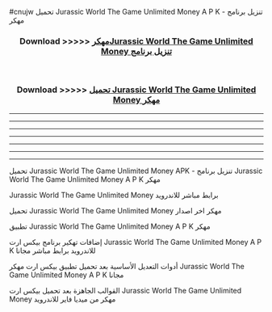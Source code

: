 #cnujw تحميل Jurassic World The Game Unlimited Money  A P K - تنزيل برنامج مهكر



<div align="center">
<h3>Download >>>>> <a href="https://runaway1.web.app/?sq=Jurassic World The Game Unlimited Money ">مهكرJurassic World The Game Unlimited Money  تنزيل برنامج</a></h3><br>

<h3>Download >>>>> <a href="https://runaway1.web.app/?sq=Jurassic World The Game Unlimited Money ">تحميل Jurassic World The Game Unlimited Money  مهكر</a></h3>
</div>


----------------------------------------------------------

----------------------------------------------------------

----------------------------------------------------------

----------------------------------------------------------

----------------------------------------------------------

----------------------------------------------------------

----------------------------------------------------------

تحميل Jurassic World The Game Unlimited Money  APK - تنزيل برنامج Jurassic World The Game Unlimited Money  A P K مهكر

Jurassic World The Game Unlimited Money  برابط مباشر للاندرويد

تحميل Jurassic World The Game Unlimited Money  مهكر اخر اصدار

تطبيق Jurassic World The Game Unlimited Money  A P K مهكر

إضافات تهكير برنامج بيكس ارت Jurassic World The Game Unlimited Money  A P K للاندرويد برابط مباشر مجانا

أدوات التعديل الأساسية بعد تحميل تطبيق بيكس ارت مهكر Jurassic World The Game Unlimited Money  A P K مجانا

القوالب الجاهزة بعد تحميل بيكس ارت Jurassic World The Game Unlimited Money  مهكر من ميديا فاير للاندرويد


